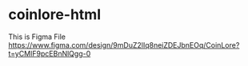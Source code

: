 # coinlore-html
This is Figma File
<br>
https://www.figma.com/design/9mDuZ2lIq8neiZDEJbnEOq/CoinLore?t=yCMIF9pcEBnNlQgg-0
